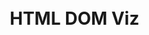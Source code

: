 <div style="position:absolute; top: 20px; left: 30px; z-index: 1">
<h1>HTML DOM Viz</h1>

</div>

<script>
  // see https://www.graphviz.org/about/
  const GraphvizEngine = "dot" // "dot" , "neato", "fdp", "osage" 

  import moment from "src/external/moment.js";  
  import Strings from 'src/client/strings.js'  
  import Colors from "src/external/tinycolor.js"
  import d3 from "src/external/d3.v5.js"
  
  import _ from 'src/external/lodash/lodash.js'
  import {GroupMap} from "src/client/collections.js"
  import ScriptApp from "./scriptapp.js"
  
  class DomVizGraph {
  
    constructor(data) {
      this.data = data
      this.nodes = new Map()
      this.dataById = new Map()
      this.edges = new Set()
      
      this.outgoing = new GroupMap()
      this.incoming = new GroupMap() 
      
      this.colors =  d3.scaleOrdinal(d3.schemePastel2); // d3.schemeCategory10
       
      this.idMap = new Map()
      this.idCounter = 0
      
      this.maxNodes = 1500
    }
    
    key(data) {
      var id = this.idMap.get(data)
      if (!id) {
        id = "_"  + this.idCounter++
        this.idMap.set(data, id)
      }
      return id
    }

    dataEdges(data) {
      if (!data.childNodes) return []
      var result = Array.from(data.childNodes)
      if (data.shadowRoot) {
        result.push(data.shadowRoot)
      }
      // return result
      return result.filter(ea => 
        (ea instanceof HTMLElement || ea instanceof ShadowRoot) 
          && !(ea.localName == "graphviz-dot"))
    }

    addEdge(a , b, style="") {
      this.outgoing.add(this.key(a), this.key(b))
      this.incoming.add(this.key(b), this.key(a))
      this.edges.add(this.key(a)  + " -> " +  this.key(b) + style)
    }  


    cleanName(s) {
      return _.trim(s,50).replace(/[^A-Za-z09\-_ ]/g,"")
    }
    
    dataClass(data) {
      return this.cleanName(data.constructor.name)
    }
    
    dataCluster(data) {
      if (data && data.parentElement) {
        return this.key(data.parentElement)
      }
    }
    
    dataClick(data, element) {
      lively.showElement(data)
    }
    
    dataSize(data) {
      var contents = data && data.outerHTML
      if (!contents) return 1
      
      var mySize =  contents.length
      var childrenSize = 0
      this.dataEdges(data).forEach(ea => {
        if (ea.outerHTML) {
          childrenSize += ea.outerHTML.length
        }
      })      
      return Math.sqrt(mySize - childrenSize) / 20
    }
    
    dataStyle(data, unfinished) {
      var style = ""
      var nodeId = this.key(data)

      var size = this.dataSize(data)
      var color = this.colors(this.dataClass(data))
      var label = nodeId + " "+ this.dataClass(data)
      
      style = `style="${unfinished ? "" : "filled"}" color="${color}" fixedsize="true" width="${size}" height="${size}"  label="${label}"`  // style="filled" 
      
      return "[" + style + "]"
    }
  
    async addNode(data) {
      var nodeId = this.key(data)
      
      if (this.nodes.get(nodeId)) {
        return nodeId
      }
      
      this.dataById.set(nodeId, data)
      var unfinished = false
      var dataEdges = this.dataEdges(data)
      for(var otherData of dataEdges) {
        var otherDataId = this.nodes.get(this.key(otherData))
        if (otherDataId) {
          this.addEdge(data, otherData, `[color="gray"]`)      
        } else {
          if (this.nodes.size < this.maxNodes) {
            otherDataId = await this.addNode(otherData)
            this.addEdge(data, otherData, `[color="gray"]`)            
          } else {
            unfinished=true
          }
        } 
      }            
      var style = this.dataStyle(data, unfinished)
      this.nodes.set(nodeId, nodeId + style)
    
      return nodeId
    }

    getSource() {  
      var groupParents = new Map()
      var groups = _.groupBy(Array.from(this.nodes.keys()), key => {
        var data = this.dataById.get(key)
        var clusterNodeId = this.dataCluster(data)
        groupParents.set(key, clusterNodeId)
        return clusterNodeId
      })
      var roots = Object.keys(groups).filter(ea => !groupParents.get(ea))
      
      var getCluster = (groupId) => {
        var group = groups[groupId]
        if (!group) return 
        return `subgraph cluster${groupId} { ${ 
          group.map(ea => this.nodes.get(ea)).join(";")
        } ${
          group.map(ea => {
            return getCluster(ea)
          }).filter(ea => ea).join(";\n") 
        } }`
      }
      
      var cluster = roots.map(ea => getCluster(ea))
    
      var source =  `digraph {
          rankdir=LR;
          edge [ len=4] 
        
          node [ style="filled" color="lightgray" fontsize="8pt" fontname="helvetica"]; 
          
          ${Array.from(cluster).join(";\n\n")}   
          ${Array.from(this.edges).join(";")} 
        }`
        // ${Array.from(this.nodes.values()).join(";")} 
          
        //  ${Array.from(cluster).join(";\n\n")}   
        console.log(source)
        return source
    }
  }  
  
 
  class GraphVizApp  {
    constructor(ctx, graph) {
      this.ctx = ctx
      this.container = this.get("lively-container");
      this.containerContent = this.container.get("#container-content")
      this.graph = graph
    }
    
    get data() {
      return this.graph.data
    }
    
    get(query) {
      return lively.query(this.ctx, query)
    } 
    
    async setup() {
      var div = document.createElement("div")
      div.id = "root"
      this.result = div
      this.graphviz = await (<graphviz-dot engine={this.getEngine()} server="true" ></graphviz-dot>) // 

      this.updateExtent()

      lively.removeEventListener("graphvizContent", this.container)
      lively.addEventListener("graphvizContent", this.container, "extent-changed", () => {
        this.updateExtent()
      });

      var style = document.createElement("style")
      style.textContent = `
        td.comment {
          max-width: 300px
        }
        div#root {
          overflow: visible;
        }

        #graphviz {
          position: absolute;
          top: 0px
          left: 0px;

        }`
        
      div.appendChild(style)
      div.appendChild(<div>
        <button click={() => this.updateViz()}>update</button>
      </div>)
      div.appendChild(this.graphviz)

      this.setEngine(GraphvizEngine)
    }
    
    
    getEngine() {
      return this.engine || "dot"
    }

    setEngine(engine) {
      this.engine = engine
      if (this.graphviz) {
        this.graphviz.setAttribute("engine", engine);
      }
      return engine
    }


    
    updateSVG() {
      var svg = this.graphviz.get("svg")
      if (!svg) {
        lively.warn("no svg found") // should we wait?
        return
      }

      var zoomElement = document.createElementNS("http://www.w3.org/2000/svg", "g")  
      var zoomG = d3.select(zoomElement)

      var svgOuter = d3.select(svg)
      var svgGraph = d3.select(this.graphviz.get("#graph0"))

      svgOuter
        .style("pointer-events", "all")        
        .call(d3.zoom()
            .scaleExtent([1 / 30, 30])
            .on("zoom", () => {
              var trans = d3.event.transform
              zoomG.attr("transform", trans);
            }));        
      svg.appendChild(zoomElement)
      zoomElement.appendChild(this.graphviz.get("#graph0"))


      this.graphviz.shadowRoot.querySelectorAll("g.node").forEach(ea => {
        d3.select(ea).style("pointer-events", "all")
        ea.addEventListener("click", async (evt) => {
          // lively.showElement(ea)
          var key = ea.querySelector('title').textContent
          var data = this.graph.dataById.get(key)

          if (evt.shiftKey) {
            lively.openInspector({
              element: ea,
              key: key,
              data: data
            })
            return
          }
          var data = this.graph.dataById.get(key)
          if (data) {
            this.graph.dataClick(data, ea)
          }

          this.lastSelectedNode = this.selectedNode
          this.selectedNode = ea
        })
      })
    }

    updateExtent() {
      var extent = lively.getExtent(this.containerContent)
      this.graphviz.width = extent.x - 40
      this.graphviz.height = extent.y - 40
    }
        
    async updateViz() {
      var start = performance.now()
      for(var ea of this.data) {
        await this.graph.addNode(ea)
      }
      console.log("[GraphApp]  " + Math.round(performance.now() - start) + "ms")
      var source = this.graph.getSource()

      this.graphviz.innerHTML = `<` +`script type="graphviz">`+source+ `<` + `/script>}`

      var start = performance.now()
      await this.graphviz.updateViz()
      console.log("[GraphApp] layouted  in " + Math.round(performance.now() - start) + "ms" )

      this.updateSVG()
    } 
      
    static async create(ctx, graph) {
      var app = new GraphVizApp(ctx, graph)
      await app.setup()    
      await app.updateViz()
      return app.result
    }
  }
  GraphVizApp.create(this, new DomVizGraph(Array.from([that || document.bodies])))
</script>